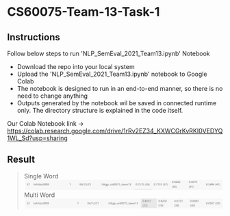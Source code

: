 # CS60075-Team-13-Task-1
## Instructions
Follow below steps to run 'NLP_SemEval_2021_Team13.ipynb' Notebook
* Download the repo into your local system
* Upload the 'NLP_SemEval_2021_Team13.ipynb' notebook to Google Colab
* The notebook is designed to run in an end-to-end manner, so there is no need to change anything
* Outputs generated by the notebook wil be saved in connected runtime only. The directory structure is explained in the code itself.

Our Colab Notebook link -> https://colab.research.google.com/drive/1rRv2EZ34_KXWCGrKvRKI0VEDYQ1WL_Sd?usp=sharing

## Result
> Single Word
> ![alt text](https://github.com/Anshul718/CS60075-Team-13-Task-1/blob/main/img/SIngle%20Words.png)
> Multi Word
> ![alt text](https://github.com/Anshul718/CS60075-Team-13-Task-1/blob/main/img/Multi%20Words.png)
